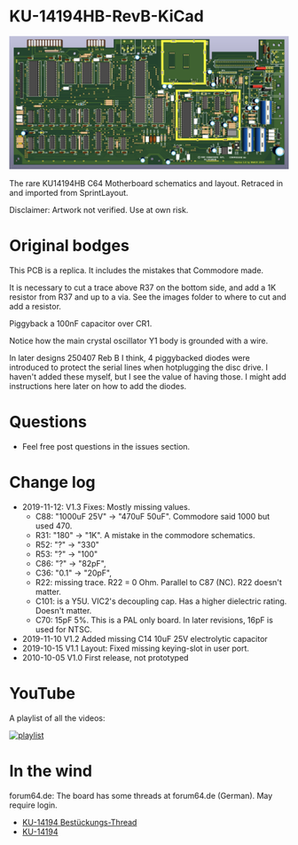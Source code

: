 # KU-14194HB-RevB-KiCad

![3D render](Screenshot%20from%202019-10-06%2000-12-34.png?raw=true "Title")

The rare KU14194HB C64 Motherboard schematics and layout. Retraced in and imported from SprintLayout.

Disclaimer: Artwork not verified. Use at own risk.

# Original bodges

This PCB is a replica. It includes the mistakes that Commodore made.

It is necessary to cut a trace above R37 on the bottom side, and add a 1K resistor from R37 and up to a via.
See the images folder to where to cut and add a resistor.

Piggyback a 100nF capacitor over CR1.

Notice how the main crystal oscillator Y1 body is grounded with a wire.

In later designs 250407 Reb B I think, 4 piggybacked diodes were introduced to protect the serial lines when hotplugging the disc drive.
I haven't added these myself, but I see the value of having those. I might add instructions here later on how to add the diodes.

# Questions
* Feel free post questions in the issues section.

# Change log

- 2019-11-12: V1.3 Fixes: Mostly missing values.
  - C88: "1000uF 25V" -> "470uF 50uF". Commodore said 1000 but used 470.
  - R31: "180" -> "1K". A mistake in the commodore schematics.
  - R52: "?" -> "330"
  - R53: "?" -> "100"
  - C86: "?" -> "82pF",
  - C36: "0.1" -> "20pF",
  - R22: missing trace. R22 = 0 Ohm. Parallel to C87 (NC). R22 doesn't matter.
  - C101: is a Y5U. VIC2's decoupling cap. Has a higher dielectric rating. Doesn't matter.
  - C70: 15pF 5%. This is a PAL only board. In later revisions, 16pF is used for NTSC.
 - 2019-11-10 V1.2 Added missing C14 10uF 25V electrolytic capacitor
- 2019-10-15 V1.1 Layout: Fixed missing keying-slot in user port.
- 2010-10-05 V1.0 First release, not prototyped

# YouTube
A playlist of all the videos:

[![playlist](https://img.youtube.com/vi/iNxOm7G6efA/0.jpg)](
https://www.youtube.com/watch?v=iNxOm7G6efA&list=PLtQOf_JULmrTGLZCElGG_T1a01JSDP0CP)

# In the wind

forum64.de: The board has some threads at forum64.de (German). May require login.
* [KU-14194 Bestückungs-Thread](https://www.forum64.de/index.php?thread/96336-ku-14194-best%C3%BCckungs-thread/)
* [KU-14194](https://www.forum64.de/index.php?thread/95454-ku-14194/)
